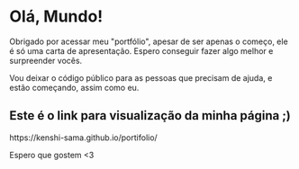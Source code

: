 <h1>Olá, Mundo!</h1>
<p>Obrigado por acessar meu "portfólio", apesar de ser apenas o começo, ele é só uma carta de apresentação.
       Espero conseguir fazer algo melhor e surpreender vocês.</p>
<p>Vou deixar o código público para as pessoas que precisam de ajuda, e estão começando, assim como eu.</p>

<h2>Este é o link para visualização da minha página ;)</h2>
 https://kenshi-sama.github.io/portifolio/
 
 Espero que gostem <3
